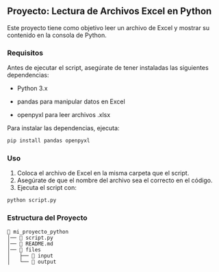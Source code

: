 ## Proyecto: Lectura de Archivos Excel en Python
Este proyecto tiene como objetivo leer un archivo de Excel y mostrar su contenido en la consola de Python.
### Requisitos
Antes de ejecutar el script, asegúrate de tener instaladas las siguientes dependencias:
- Python 3.x

- pandas para manipular datos en Excel

- openpyxl para leer archivos .xlsx

Para instalar las dependencias, ejecuta:
```sh
pip install pandas openpyxl
```

### Uso
1. Coloca el archivo de Excel en la misma carpeta que el script.
2. Asegúrate de que el nombre del archivo sea el correcto en el código.
3. Ejecuta el script con:

```sh
python script.py
```

### Estructura del Proyecto
```
📂 mi_proyecto_python
│── 📄 script.py
│── 📄 README.md
│── 📂 files
│   ├── 📂 input
│   └── 📂 output
```